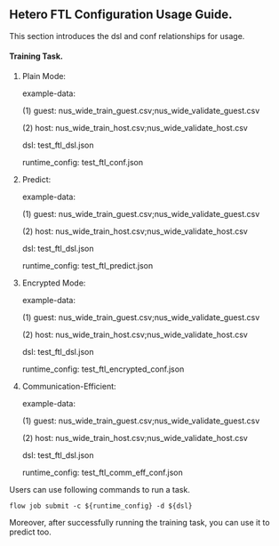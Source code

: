## Hetero FTL Configuration Usage Guide.

This section introduces the dsl and conf relationships for usage.

#### Training Task.

1. Plain Mode:  

    example-data: 
    
    (1) guest: nus_wide_train_guest.csv;nus_wide_validate_guest.csv 
    
    (2) host: nus_wide_train_host.csv;nus_wide_validate_host.csv 
     
    dsl: test_ftl_dsl.json
    
    runtime_config: test_ftl_conf.json
     
2. Predict:  

    example-data: 
    
    (1) guest: nus_wide_train_guest.csv;nus_wide_validate_guest.csv 
    
    (2) host: nus_wide_train_host.csv;nus_wide_validate_host.csv 
    
    dsl: test_ftl_dsl.json
    
    runtime_config: test_ftl_predict.json
   
3. Encrypted Mode: 
 
    example-data: 
    
    (1) guest: nus_wide_train_guest.csv;nus_wide_validate_guest.csv 
    
    (2) host: nus_wide_train_host.csv;nus_wide_validate_host.csv 
    
    dsl: test_ftl_dsl.json
    
    runtime_config: test_ftl_encrypted_conf.json
    
4. Communication-Efficient:   

    example-data: 
    
    (1) guest: nus_wide_train_guest.csv;nus_wide_validate_guest.csv 
    
    (2) host: nus_wide_train_host.csv;nus_wide_validate_host.csv 
    
    dsl: test_ftl_dsl.json
    
    runtime_config: test_ftl_comm_eff_conf.json


Users can use following commands to run a task.

    flow job submit -c ${runtime_config} -d ${dsl}

Moreover, after successfully running the training task, you can use it to predict too.